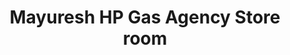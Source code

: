 ---
title: "Mayuresh HP Gas Agency Store room"
url: /wagholi/mayuresh-hp-gas-agency-store-room/
shop: Gasflaschen
---